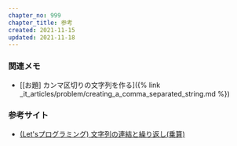 ```yaml
---
chapter_no: 999
chapter_title: 参考
created: 2021-11-15
updated: 2021-11-18
---
```

### 関連メモ
- [\[お題\] カンマ区切りの文字列を作る]({% link _it_articles/problem/creating_a_comma_separated_string.md %})

### 参考サイト
- [(Let'sプログラミング) 文字列の連結と繰り返し(乗算)](https://www.javadrive.jp/python/string/index6.html)
